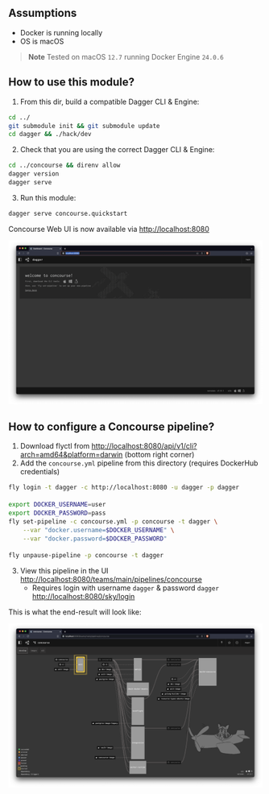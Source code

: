 ## Assumptions
- Docker is running locally
- OS is macOS

> **Note**
> Tested on macOS `12.7` running Docker Engine `24.0.6`

## How to use this module?

1. From this dir, build a compatible Dagger CLI & Engine:
```sh
cd ../
git submodule init && git submodule update
cd dagger && ./hack/dev
```
2. Check that you are using the correct Dagger CLI & Engine:
```sh
cd ../concourse && direnv allow
dagger version
dagger serve
```
3. Run this module:
```sh
dagger serve concourse.quickstart
```

Concourse Web UI is now available via <http://localhost:8080> 

![Concourse in Dagger](concourse.png)

## How to configure a Concourse pipeline?

1. Download flyctl from <http://localhost:8080/api/v1/cli?arch=amd64&platform=darwin> (bottom right corner)
2. Add the `concourse.yml` pipeline from this directory (requires DockerHub credentials)
```sh
fly login -t dagger -c http://localhost:8080 -u dagger -p dagger

export DOCKER_USERNAME=user
export DOCKER_PASSWORD=pass
fly set-pipeline -c concourse.yml -p concourse -t dagger \
    --var "docker.username=$DOCKER_USERNAME" \
    --var "docker.password=$DOCKER_PASSWORD"

fly unpause-pipeline -p concourse -t dagger
```
3. View this pipeline in the UI <http://localhost:8080/teams/main/pipelines/concourse>
    - Requires login with username `dagger` & password `dagger` <http://localhost:8080/sky/login>

This is what the end-result will look like:

![Concourse pipeline running in Concourse in Dagger](concourse-pipeline.png)
